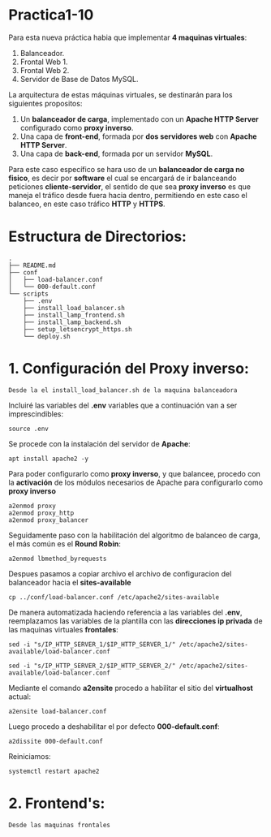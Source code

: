 # Practica1-10

Para esta nueva práctica habia que implementar **4 maquinas virtuales**:

1. Balanceador.
2. Frontal Web 1.
3. Frontal Web 2.
4. Servidor de Base de Datos MySQL.

La arquitectura de estas máquinas virtuales, se destinarán para los siguientes propositos:

1. Un **balanceador de carga**, implementado con un **Apache HTTP Server** configurado como **proxy inverso**.
2. Una capa de **front-end**, formada por **dos servidores web** con **Apache HTTP Server**.
3. Una capa de **back-end**, formada por un servidor **MySQL**.

Para este caso específico se hara uso de un **balanceador de carga no fisico**, es decir por **software** el cual se encargará de ir balanceando peticiones **cliente-servidor**, el sentido de que sea **proxy inverso** es que maneja el tráfico desde fuera hacia dentro, permitiendo en este caso el balanceo, en este caso tráfico **HTTP** y **HTTPS**.

# Estructura de Directorios:

````
.
├── README.md
├── conf
│   ├── load-balancer.conf
│   └── 000-default.conf
└── scripts
    ├── .env
    ├── install_load_balancer.sh
    ├── install_lamp_frontend.sh
    ├── install_lamp_backend.sh
    ├── setup_letsencrypt_https.sh
    └── deploy.sh
````



# 1. Configuración del Proxy inverso:

`Desde la el install_load_balancer.sh de la maquina balanceadora`


Incluiré las variables del **.env** variables que a continuación van a ser imprescindibles:

````
source .env
````

Se procede con la instalación del servidor de **Apache**:

````
apt install apache2 -y
````

Para poder configurarlo como **proxy inverso**, y que balancee, procedo con la **activación** de los módulos necesarios de Apache para configurarlo como **proxy inverso**

````
a2enmod proxy
a2enmod proxy_http
a2enmod proxy_balancer
````

Seguidamente paso con la habilitación del algoritmo de balanceo de carga, el más común es el **Round Robin**:

````
a2enmod lbmethod_byrequests
````

Despues pasamos a copiar archivo el archivo de configuracion del balanceador hacia el **sites-available**

````
cp ../conf/load-balancer.conf /etc/apache2/sites-available
````
De manera automatizada haciendo referencia a las variables del **.env**, reemplazamos las variables de la plantilla con las **direcciones ip privada** de las
maquinas virtuales **frontales**:

````
sed -i "s/IP_HTTP_SERVER_1/$IP_HTTP_SERVER_1/" /etc/apache2/sites-available/load-balancer.conf
````
````
sed -i "s/IP_HTTP_SERVER_2/$IP_HTTP_SERVER_2/" /etc/apache2/sites-available/load-balancer.conf
````

Mediante el comando **a2ensite** procedo a habilitar el sitio del **virtualhost** actual:

````
a2ensite load-balancer.conf 
````
Luego procedo a deshabilitar el por defecto **000-default.conf**:

````
a2dissite 000-default.conf 
````

Reiniciamos:

````
systemctl restart apache2
````
# 2. Frontend's:

`Desde las maquinas frontales`


